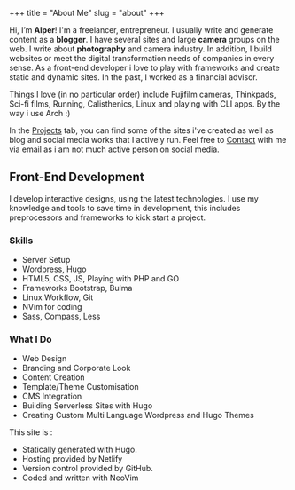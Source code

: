 +++
title = "About Me"
slug = "about"
+++

Hi, I’m **Alper**! I'm a freelancer, entrepreneur. I usually write and generate content as a **blogger**. I have several sites and large **camera** groups on the web. I write about **photography** and camera industry. In addition, I build websites or meet the digital transformation needs of companies in every sense. As a front-end developer i love to play with frameworks and create static and dynamic sites. In the past, I worked as a financial advisor.

Things I love (in no particular order) include Fujifilm cameras, Thinkpads, Sci-fi films, Running, Calisthenics, Linux and playing with CLI apps. By the way i use Arch :)

In the [Projects](/projects) tab, you can find some of the sites i've created as well as blog and social media works that I actively run. Feel free to [Contact](/contact) with me via email as i am not much active person on social media.

## Front-End Development

I develop interactive designs, using the latest technologies. I use my knowledge and tools to save time in development, this includes preprocessors and frameworks to kick start a project.

### Skills

- Server Setup
- Wordpress, Hugo
- HTML5, CSS, JS, Playing with PHP and GO
- Frameworks Bootstrap, Bulma
- Linux Workflow, Git
- NVim for coding
- Sass, Compass, Less

### What I Do

- Web Design
- Branding and Corporate Look
- Content Creation
- Template/Theme Customisation
- CMS Integration
- Building Serverless Sites with Hugo
- Creating Custom Multi Language Wordpress and Hugo Themes


This site is :

- Statically generated with Hugo.
- Hosting provided by Netlify
- Version control provided by GitHub.
- Coded and written with NeoVim
